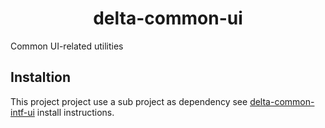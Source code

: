 <h1 align="center">delta-common-ui</h1>

Common UI-related utilities 

## Instaltion
This project project use a sub project as dependency see [delta-common-intf-ui](delta-common-intf-ui) install instructions.
